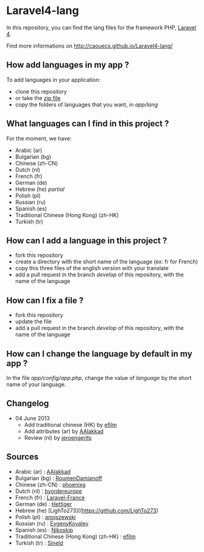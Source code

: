 Laravel4-lang
=============

In this repository, you can find the lang files for the framework PHP, [Laravel 4](http://www.laravel.com).

Find more informations on http://caouecs.github.io/Laravel4-lang/


How add languages in my app ?
---

To add languages in your application:

* clone this repository
* or take the [zip file](https://github.com/caouecs/Laravel4-lang/archive/master.zip)
* copy the folders of languages that you want, in *app/lang*



What languages can I find in this project ?
---

For the moment, we have:

* Arabic (ar)
* Bulgarian (bg)
* Chinese (zh-CN)
* Dutch (nl)
* French (fr)
* German (de)
* Hebrew (he) *partial*
* Polish (pl)
* Russian (ru)
* Spanish (es)
* Traditional Chinese (Hong Kong) (zh-HK)
* Turkish (tr)


How can I add a language in this project ?
---

* fork this repository
* create a directory with the short name of the language (ex: fr for French)
* copy this three files of the english version with your translate
* add a pull request in the branch *develop* of this repository, with the name of the language


How can I fix a file ?
---

* fork this repository
* update the file
* add a pull request in the branch *develop* of this repository, with the name of the language


How can I change the language by default in my app ?
---

In the file *app/config/app.php*, change the value of *language* by the short name of your language.


Changelog
---

* 04 June 2013
  * Add traditional chinese (HK) by [efilm](https://github.com/efilm)
  * Add attributes (ar) by [AAlakkad](https://github.com/AAlakkad)
  * Review (nl) by [jeroengerits](https://github.com/jeroengerits)


Sources
-------

* Arabic (ar) : [AAlakkad](https://github.com/AAlakkad)
* Bulgarian (bg) : [RoumenDamianoff](https://github.com/RoumenDamianoff)
* Chinese (zh-CN) : [phoenixg](https://github.com/phoenixg)
* Dutch (nl) : [byordereurope](https://github.com/byordereurope)
* French (fr) : [Laravel-France](https://github.com/laravel-france)
* German (de) : [Hettiger](https://github.com/hettiger)
* Hebrew (he) [LighTo273]((https://github.com/LighTo273)
* Polish (pl) : [anojszewski](https://github.com/anojszewski)
* Russian (ru) : [EvgenyKovalev](https://github.com/EvgenyKovalev)
* Spanish (es) : [Nikoskip](https://github.com/nikoskip)
* Traditional Chinese (Hong Kong) (zh-HK) : [efilm](https://github.com/efilm)
* Turkish (tr) : [Sineld](https://github.com/sineld)
